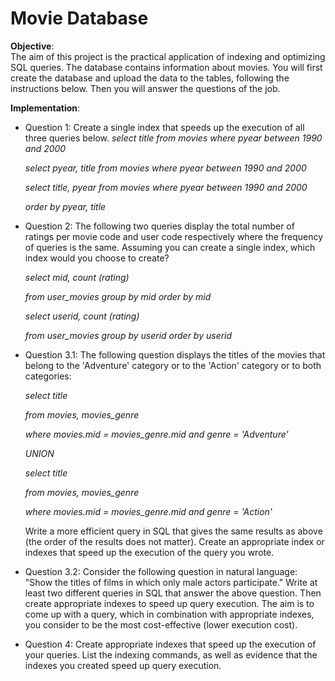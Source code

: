 # Movie Database

**Objective**:  
The aim of this project is the practical application of indexing and optimizing SQL queries. The database contains information about movies.
You will first create the database and upload the data to the tables, following the instructions below. Then you will answer the questions of the job.


**Implementation**:  

- Question 1: Create a single index that speeds up the execution of all three queries below.
  *select title from movies where pyear between 1990 and 2000*
  
  *select pyear, title from movies where pyear between 1990 and 2000*
  
  *select title, pyear from movies where pyear between 1990 and 2000*
  
  *order by pyear, title*


- Question 2: The following two queries display the total number of ratings per movie code and user code respectively where the frequency of queries is the same. Assuming you can create a single index, which index would you choose to create?

  *select mid, count (rating)*
  
  *from user_movies group by mid order by mid*
  
  *select userid, count (rating)*
  
  *from user_movies group by userid order by userid*



- Question 3.1: The following question displays the titles of the movies that belong to the 'Adventure' category or to the 'Action' category or to both categories:

  *select title*
  
  *from movies, movies_genre*
  
  *where movies.mid = movies_genre.mid and genre = 'Adventure'*
  
  *UNION*
  
  *select title*
  
  *from movies, movies_genre*
  
  *where movies.mid = movies_genre.mid and genre = 'Action'*
  
  
  Write a more efficient query in SQL that gives the same results as above (the order of the results does not matter). Create an appropriate index or   indexes that speed up the execution of the query you wrote.




- Question 3.2: Consider the following question in natural language: "Show the titles of films in which only male actors participate." Write at least two different queries in SQL that answer the above question. Then create appropriate indexes to speed up query execution. The aim is to come up with a query, which in combination with appropriate indexes, you consider to be the most cost-effective (lower execution cost).




- Question 4: Create appropriate indexes that speed up the execution of your queries. List the indexing commands, as well as evidence that the indexes you created speed up query execution.

